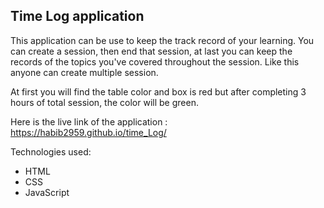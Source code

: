 ## Time Log application
 
 This application can be use to keep the track record of your learning. You can create a session, then end that session, at last you can keep the records of the topics you've covered throughout the session. Like this anyone can create multiple session.
 
 At first you will find the table color and box is red but after completing 3 hours of total session, the color will be green.
 
 Here is the live link of the application : https://habib2959.github.io/time_Log/
 
 Technologies used:
 <ul>
  <li>HTML</li>
  <li>CSS</li>
  <li>JavaScript</li>
 </ul>
